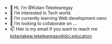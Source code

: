 - 👋 Hi, I’m @Kidan-Tekelearegay
- 👀 I’m interested in Tech world.
- 🌱 I’m currently learning Web development.nano
- 💞️ I’m looking to collaborate on ...
- 📫 Hier is my email if you want to reach me kidanlakew.tekelearegay@dci.education

<!---
Kidan-Tekelearegy/Kidan-Tekelearegy is a ✨ special ✨ repository because its `README.md` (this file) appears on your GitHub profile.
You can click the Preview link to take a look at your changes.
--->
